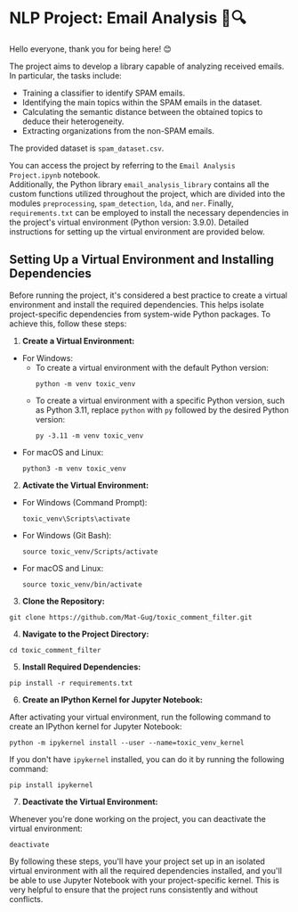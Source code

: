 # NLP Project: Email Analysis :e-mail::mag:

Hello everyone, thank you for being here! 😊

The project aims to develop a library capable of analyzing received emails. In particular, the tasks include:

* Training a classifier to identify SPAM emails.
* Identifying the main topics within the SPAM emails in the dataset.
* Calculating the semantic distance between the obtained topics to deduce their heterogeneity.
* Extracting organizations from the non-SPAM emails.

The provided dataset is `spam_dataset.csv`.

You can access the project by referring to the `Email Analysis Project.ipynb` notebook.<br>
Additionally, the Python library `email_analysis_library` contains all the custom functions utilized throughout the project, which are divided into the modules `preprocessing`, `spam_detection`, `lda`, and `ner`. Finally, `requirements.txt` can be employed to install the necessary dependencies in the project's virtual environment (Python version: 3.9.0). Detailed instructions for setting up the virtual environment are provided below.

## Setting Up a Virtual Environment and Installing Dependencies

Before running the project, it's considered a best practice to create a virtual environment and install the required dependencies. This helps isolate project-specific dependencies from system-wide Python packages. To achieve this, follow these steps:

1. **Create a Virtual Environment:**
- For Windows:
  - To create a virtual environment with the default Python version:
    ```
    python -m venv toxic_venv
    ```
  - To create a virtual environment with a specific Python version, such as Python 3.11, replace `python` with `py` followed by the desired Python version:
    ```
    py -3.11 -m venv toxic_venv
    ```
- For macOS and Linux:
  ```
  python3 -m venv toxic_venv
  ```
2. **Activate the Virtual Environment:**
- For Windows (Command Prompt):
  ```
  toxic_venv\Scripts\activate
  ```
- For Windows (Git Bash):
  ```
  source toxic_venv/Scripts/activate
  ```
- For macOS and Linux:
  ```
  source toxic_venv/bin/activate
  ```
3. **Clone the Repository:**
```
git clone https://github.com/Mat-Gug/toxic_comment_filter.git
```
4. **Navigate to the Project Directory:**
```
cd toxic_comment_filter
```
5. **Install Required Dependencies:**
```
pip install -r requirements.txt
```
6. **Create an IPython Kernel for Jupyter Notebook:**

After activating your virtual environment, run the following command to create an IPython kernel for Jupyter Notebook:
```
python -m ipykernel install --user --name=toxic_venv_kernel
```
If you don't have `ipykernel` installed, you can do it by running the following command:
```
pip install ipykernel
```
7. **Deactivate the Virtual Environment:**

Whenever you're done working on the project, you can deactivate the virtual environment:
```
deactivate
```
By following these steps, you'll have your project set up in an isolated virtual environment with all the required dependencies installed, and you'll be able to use Jupyter Notebook with your project-specific kernel. This is very helpful to ensure that the project runs consistently and without conflicts.

